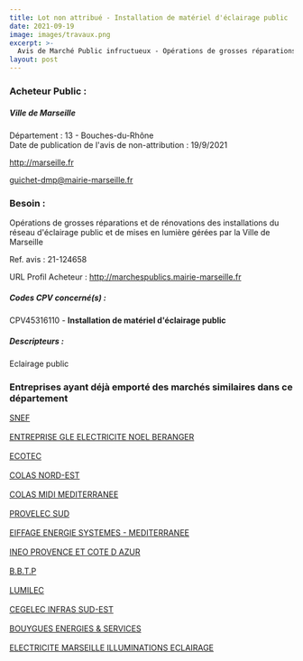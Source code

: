 ```yaml
---
title: Lot non attribué - Installation de matériel d'éclairage public
date: 2021-09-19
image: images/travaux.png
excerpt: >-
  Avis de Marché Public infructueux - Opérations de grosses réparations et de rénovations des installations du réseau d'éclairage public et de mises en lumière gérées par la Ville de Marseille
layout: post
---
```


### Acheteur Public :
##### Ville de Marseille
Département : 13 - Bouches-du-Rhône<br/>
Date de publication de l'avis de non-attribution : 19/9/2021


http://marseille.fr

guichet-dmp@mairie-marseille.fr


### Besoin :

Opérations de grosses réparations et de rénovations des installations du réseau d'éclairage public et de mises en lumière gérées par la Ville de Marseille

Ref. avis : 21-124658

URL Profil Acheteur : http://marchespublics.mairie-marseille.fr

##### Codes CPV concerné(s) :
CPV45316110 - **Installation de matériel d'éclairage public** <br/>

##### Descripteurs :
Eclairage public <br/>

### Entreprises ayant déjà emporté des marchés similaires dans ce département
<a href="/entreprise-543/siren-056800659">SNEF</a><br/><br/>
<a href="/entreprise-543/siren-072802689">ENTREPRISE GLE ELECTRICITE NOEL BERANGER</a><br/><br/>
<a href="/entreprise-547/siren-327580486">ECOTEC</a><br/><br/>
<a href="/entreprise-547/siren-329198337">COLAS NORD-EST</a><br/><br/>
<a href="/entreprise-547/siren-329368526">COLAS MIDI MEDITERRANEE</a><br/><br/>
<a href="/entreprise-548/siren-334182888">PROVELEC SUD</a><br/><br/>
<a href="/entreprise-553/siren-388758617">EIFFAGE ENERGIE SYSTEMES - MEDITERRANEE</a><br/><br/>
<a href="/entreprise-559/siren-429811284">INEO PROVENCE ET COTE D AZUR</a><br/><br/>
<a href="/entreprise-562/siren-443545694">B.B.T.P</a><br/><br/>
<a href="/entreprise-565/siren-484310743">LUMILEC</a><br/><br/>
<a href="/entreprise-572/siren-537915738">CEGELEC INFRAS SUD-EST</a><br/><br/>
<a href="/entreprise-574/siren-775664873">BOUYGUES ENERGIES & SERVICES</a><br/><br/>
<a href="/entreprise-577/siren-802913988">ELECTRICITE MARSEILLE ILLUMINATIONS ECLAIRAGE</a><br/><br/>
